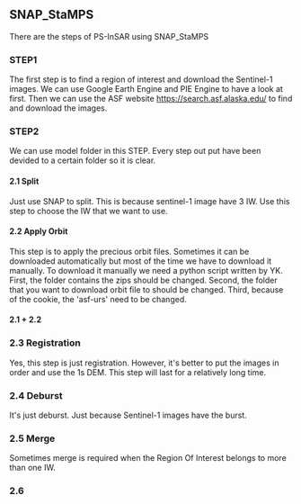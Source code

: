 ## SNAP_StaMPS

There are the steps of PS-InSAR using SNAP_StaMPS

### STEP1

The first step is to find a region of interest and download the Sentinel-1 images. We can use Google Earth Engine and PIE Engine to have a look at first.
Then we can use the ASF website <https://search.asf.alaska.edu/> to find and download the images.

### STEP2

We can use model folder in this STEP. Every step out put have been devided to a certain folder so it is clear.

#### 2.1 Split

Just use SNAP to split. This is because sentinel-1 image have 3 IW. Use this step to choose the IW that we want to use.

#### 2.2 Apply Orbit

This step is to apply the precious orbit files. Sometimes it can be downloaded automatically but most of the time we have to download it manually.
To download it manually we need a python script written by YK. First, the folder contains the zips should be changed. Second, the folder that you want to download orbit file to should be changed. Third, because of the cookie, the 'asf-urs' need to be changed.

#### 2.1 + 2.2

### 2.3 Registration

Yes, this step is just registration. However, it's better to put the images in order and use the 1s DEM. 
This step will last for a relatively long time.

### 2.4 Deburst

It's just deburst. Just because Sentinel-1 images have the burst.

### 2.5 Merge

Sometimes merge is required when the Region Of Interest belongs to more than one IW.

### 2.6
